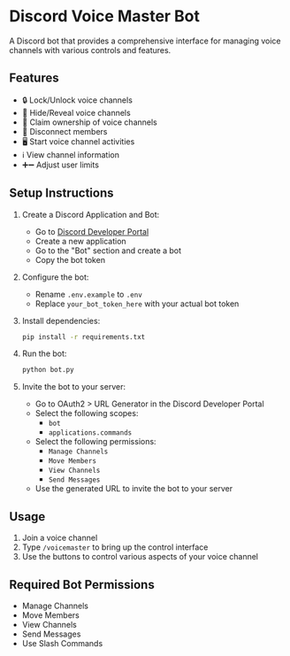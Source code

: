 # Discord Voice Master Bot

A Discord bot that provides a comprehensive interface for managing voice channels with various controls and features.

## Features

- 🔒 Lock/Unlock voice channels
- 👻 Hide/Reveal voice channels
- 🎤 Claim ownership of voice channels
- 🔨 Disconnect members
- 🖥️ Start voice channel activities
- ℹ️ View channel information
- ➕➖ Adjust user limits

## Setup Instructions

1. Create a Discord Application and Bot:
   - Go to [Discord Developer Portal](https://discord.com/developers/applications)
   - Create a new application
   - Go to the "Bot" section and create a bot
   - Copy the bot token

2. Configure the bot:
   - Rename `.env.example` to `.env`
   - Replace `your_bot_token_here` with your actual bot token

3. Install dependencies:
   ```bash
   pip install -r requirements.txt
   ```

4. Run the bot:
   ```bash
   python bot.py
   ```

5. Invite the bot to your server:
   - Go to OAuth2 > URL Generator in the Discord Developer Portal
   - Select the following scopes:
     - `bot`
     - `applications.commands`
   - Select the following permissions:
     - `Manage Channels`
     - `Move Members`
     - `View Channels`
     - `Send Messages`
   - Use the generated URL to invite the bot to your server

## Usage

1. Join a voice channel
2. Type `/voicemaster` to bring up the control interface
3. Use the buttons to control various aspects of your voice channel

## Required Bot Permissions

- Manage Channels
- Move Members
- View Channels
- Send Messages
- Use Slash Commands 